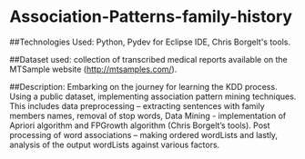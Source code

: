 # Association-Patterns-family-history
##Technologies Used: 
Python, Pydev for Eclipse IDE, Chris Borgelt's tools.

##Dataset used: 
collection of transcribed medical reports available on the MTSample website (http://mtsamples.com/).

##Description:
Embarking on the journey for learning the KDD process. Using a public dataset, implementing association pattern mining techniques. This includes data preprocessing – extracting sentences with family members names, removal of stop words, Data Mining - implementation of Apriori algorithm and FPGrowth algorithm (Chris Borgelt’s tools). Post processing of word associations – making ordered wordLists and lastly, analysis of the output wordLists against various factors.
